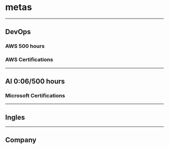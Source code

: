# metas

---

## DevOps

### AWS 500 hours

### AWS Certifications

---

## AI 0:06/500 hours

### Microsoft Certifications

---

## Ingles

---

## Company
